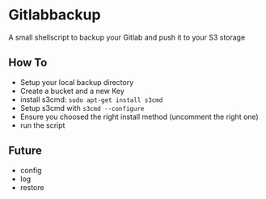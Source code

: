 # Gitlabbackup
A small shellscript to backup your Gitlab and push it to your S3 storage
## How To
- Setup your local backup directory
- Create a bucket and a new Key
- install s3cmd: `sudo apt-get install s3cmd`
- Setup s3cmd with `s3cmd --configure`
- Ensure you choosed the right install method (uncomment the right one)
- run the script

## Future
- config
- log
- restore
